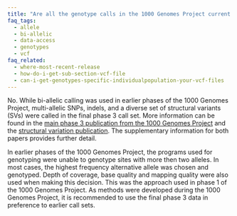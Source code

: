 ```yaml
---
title: "Are all the genotype calls in the 1000 Genomes Project current release VCF files bi-allelic?"
faq_tags:
  - allele
  - bi-allelic
  - data-access
  - genotypes
  - vcf
faq_related:
  - where-most-recent-release
  - how-do-i-get-sub-section-vcf-file
  - can-i-get-genotypes-specific-individualpopulation-your-vcf-files
---
```

                    
No. While bi-allelic calling was used in earlier phases of the 1000 Genomes Project, multi-allelic SNPs, indels, and a diverse set of structural variants (SVs) were called in the final phase 3 call set. More information can be found in the [main phase 3 publication from the 1000 Genomes Project](http://www.nature.com/nature/journal/v526/n7571/full/nature15393.html) and the [structural variation publication](http://www.nature.com/nature/journal/v526/n7571/full/nature15394.html). The supplementary information for both papers provides further detail.

In earlier phases of the 1000 Genomes Project, the programs used for genotyping were unable to genotype sites with more then two alleles. In most cases, the highest frequency alternative allele was chosen and genotyped. Depth of coverage, base quality and mapping quality were also used when making this decision. This was the approach used in phase 1 of the 1000 Genomes Project. As methods were developed during the 1000 Genomes Project, it is recommended to use the final phase 3 data in preference to earlier call sets.


